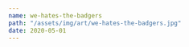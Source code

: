 ```yaml
---
name: we-hates-the-badgers
path: "/assets/img/art/we-hates-the-badgers.jpg"
date: 2020-05-01
---
```

